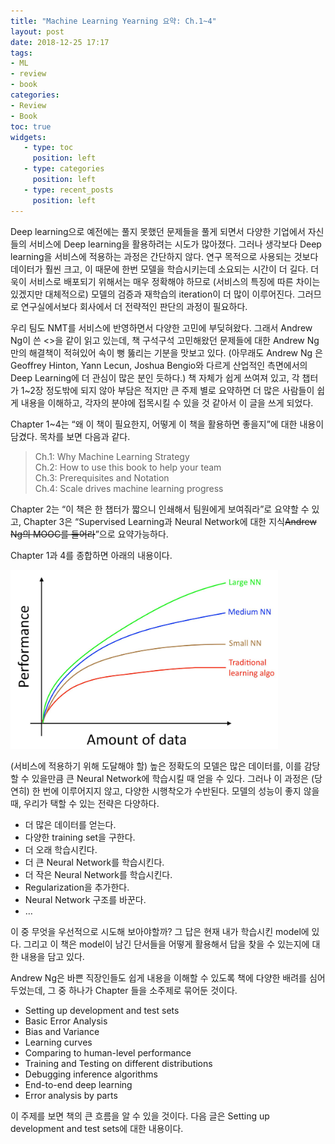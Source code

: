 ```yaml
---
title: "Machine Learning Yearning 요약: Ch.1~4"
layout: post
date: 2018-12-25 17:17
tags:
- ML
- review
- book
categories: 
- Review
- Book
toc: true
widgets:
   - type: toc
     position: left
   - type: categories
     position: left
   - type: recent_posts
     position: left
---
```


Deep learning으로 예전에는 풀지 못했던 문제들을 풀게 되면서 다양한 기업에서 자신들의 서비스에 Deep learning을 활용하려는 시도가 많아졌다. 그러나 생각보다 Deep learning을 서비스에 적용하는 과정은 간단하지 않다. 연구 목적으로 사용되는 것보다 데이터가 훨씬 크고, 이 때문에 한번 모델을 학습시키는데 소요되는 시간이 더 길다. 더욱이 서비스로 배포되기 위해서는 매우 정확해야 하므로 (서비스의 특징에 따른 차이는 있겠지만 대체적으로) 모델의 검증과 재학습의 iteration이 더 많이 이루어진다. 그러므로 연구실에서보다 회사에서 더 전략적인 판단의 과정이 필요하다. 

우리 팀도 NMT를 서비스에 반영하면서 다양한 고민에 부딪혀왔다. 그래서 Andrew Ng이 쓴 <<Machine Learning Yearning>>을 같이 읽고 있는데, 책 구석구석 고민해왔던 문제들에 대한 Andrew Ng 만의 해결책이 적혀있어 속이 뻥 뚫리는 기분을 맛보고 있다. (아무래도 Andrew Ng 은 Geoffrey Hinton, Yann Lecun, Joshua Bengio와 다르게 산업적인 측면에서의 Deep Learning에 더 관심이 많은 분인 듯하다.) 책 자체가 쉽게 쓰여져 있고, 각 챕터가 1~2장 정도밖에 되지 않아 부담은 적지만 큰 주제 별로 요약하면 더 많은 사람들이 쉽게 내용을 이해하고, 각자의 분야에 접목시킬 수 있을 것 같아서 이 글을 쓰게 되었다. 
<!--more-->

Chapter 1~4는 “왜 이 책이 필요한지, 어떻게 이 책을 활용하면 좋을지”에 대한 내용이 담겼다. 목차를 보면 다음과 같다.

> Ch.1: Why Machine Learning Strategy <br>
> Ch.2: How to use this book to help your team <br>
> Ch.3: Prerequisites and Notation <br>
> Ch.4: Scale drives machine learning progress

Chapter 2는 “이 책은 한 챕터가 짧으니 인쇄해서 팀원에게 보여줘라”로 요약할 수 있고, Chapter 3은 “Supervised Learning과 Neural Network에 대한 지식~~Andrew Ng의 MOOC를 들어라~~”으로 요약가능하다. 

Chapter 1과 4를 종합하면 아래의 내용이다. 

<img src="/assets/images/mlyearning-ch1-4-figure1.png?style=centerme" width=85%>

(서비스에 적용하기 위해 도달해야 할) 높은 정확도의 모델은 많은 데이터를, 이를 감당할 수 있을만큼 큰 Neural Network에 학습시킬 때 얻을 수 있다. 그러나 이 과정은 (당연히) 한 번에 이루어지지 않고, 다양한 시행착오가 수반된다. 모델의 성능이 좋지 않을 때, 우리가 택할 수 있는 전략은 다양하다.

* 더 많은 데이터를 얻는다.
* 다양한 training set을 구한다.
* 더 오래 학습시킨다.
* 더 큰 Neural Network를 학습시킨다.
* 더 작은 Neural Network를 학습시킨다.
* Regularization을 추가한다.
* Neural Network 구조를 바꾼다.
* …

이 중 무엇을 우선적으로 시도해 보아야할까? 그 답은 현재 내가 학습시킨 model에 있다. 그리고 이 책은 model이 남긴 단서들을 어떻게 활용해서 답을 찾을 수 있는지에 대한 내용을 담고 있다. 

Andrew Ng은 바쁜 직장인들도 쉽게 내용을 이해할 수 있도록 책에 다양한 배려를 심어두었는데, 그 중 하나가 Chapter 들을 소주제로 묶어둔 것이다. 

* Setting up development and test sets
* Basic Error Analysis
* Bias and Variance
* Learning curves
* Comparing to human-level performance
* Training and Testing on different distributions
* Debugging inference algorithms
* End-to-end deep learning
* Error analysis by parts

이 주제를 보면 책의 큰 흐름을 알 수 있을 것이다. 다음 글은 Setting up development and test sets에 대한 내용이다.